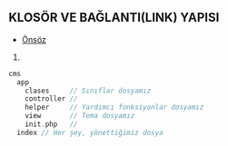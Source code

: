## KLOSÖR VE BAĞLANTI(LINK) YAPISI

- [Önsöz](https://github.com/cicekhasan/DersNotlarim)


1.

```php
cms
  app 
    clases     // Sınıflar dosyamız
    controller //
    helper     // Yardımcı fonksiyonlar dosyamız
    view       // Tema dosyamız
    init.php   //
  index // Her şey, yönettiğimiz dosya
```
